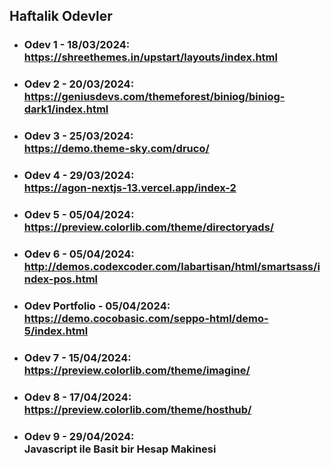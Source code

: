 ## Haftalik Odevler

- ### Odev 1 - 18/03/2024: <br> https://shreethemes.in/upstart/layouts/index.html

- ### Odev 2 - 20/03/2024: <br> https://geniusdevs.com/themeforest/biniog/biniog-dark1/index.html

- ### Odev 3 - 25/03/2024: <br> https://demo.theme-sky.com/druco/

- ### Odev 4 - 29/03/2024: <br> https://agon-nextjs-13.vercel.app/index-2

- ### Odev 5 - 05/04/2024: <br> https://preview.colorlib.com/theme/directoryads/

- ### Odev 6 - 05/04/2024: <br>  http://demos.codexcoder.com/labartisan/html/smartsass/index-pos.html

- ### Odev Portfolio - 05/04/2024: <br>  https://demo.cocobasic.com/seppo-html/demo-5/index.html

- ### Odev 7 - 15/04/2024: <br> https://preview.colorlib.com/theme/imagine/

- ### Odev 8 - 17/04/2024: <br> https://preview.colorlib.com/theme/hosthub/

- ### Odev 9 - 29/04/2024: <br> Javascript ile Basit bir Hesap Makinesi